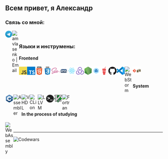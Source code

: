 ## Всем привет, я Александр 


### Связь со мной:

[<img align="left" alt="amvlasenko | Telegram" width="22px" src="https://raw.githubusercontent.com/github/explore/80688e429a7d4ef2fca1e82350fe8e3517d3494d/topics/telegram/telegram.png" />][telegram]
[<img align="left" alt="amvlasenko | Email" width="22px" src="https://cdn-icons-png.flaticon.com/512/5968/5968534.png" />][mail]


<br />


### Языки и инструмены:

#### Frontend
<img align="left" alt="JavaScript" width="26px" title="JavaScript" src="https://raw.githubusercontent.com/github/explore/80688e429a7d4ef2fca1e82350fe8e3517d3494d/topics/javascript/javascript.png" />
<img align="left" alt="TypeScript" width="26px" title="TypeScript" src="https://raw.githubusercontent.com/github/explore/80688e429a7d4ef2fca1e82350fe8e3517d3494d/topics/typescript/typescript.png" />
<img align="left" alt="HTML5" width="26px" title="HTML5"  src="https://raw.githubusercontent.com/github/explore/80688e429a7d4ef2fca1e82350fe8e3517d3494d/topics/html/html.png" />
<img align="left" alt="CSS3" width="26px" title="CSS3"  src="https://raw.githubusercontent.com/github/explore/80688e429a7d4ef2fca1e82350fe8e3517d3494d/topics/css/css.png" />
<img align="left" alt="SCSS" width="26px" title="SCSS"  src="https://raw.githubusercontent.com/github/explore/80688e429a7d4ef2fca1e82350fe8e3517d3494d/topics/sass/sass.png" />
<img align="left" alt="Less" width="26px" title="Less"  src="https://raw.githubusercontent.com/github/explore/80688e429a7d4ef2fca1e82350fe8e3517d3494d/topics/less/less.png" />
<img align="left" alt="React" width="26px" title="React"  src="https://raw.githubusercontent.com/github/explore/80688e429a7d4ef2fca1e82350fe8e3517d3494d/topics/react/react.png" />
<img align="left" alt="Redux" width="26px" title="Redux"  src="https://raw.githubusercontent.com/github/explore/80688e429a7d4ef2fca1e82350fe8e3517d3494d/topics/redux/redux.png" />
<img align="left" alt="Node.js" width="26px" title="Node.js"  src="https://raw.githubusercontent.com/github/explore/80688e429a7d4ef2fca1e82350fe8e3517d3494d/topics/nodejs/nodejs.png" />
<img align="left" alt="Webpack" width="26px" title="Webpack"  src="https://raw.githubusercontent.com/github/explore/361e2821e2dea67711cde99c9c40ed357061cf27/topics/webpack/webpack.png" />
<img align="left" alt="Gulp" width="26px" title="Gulp"  src="https://raw.githubusercontent.com/github/explore/e94815998e4e0713912fed477a1f346ec04c3da2/topics/gulp/gulp.png" />


<img align="left" alt="GitHub" width="26px" title="GitHub"  src="https://raw.githubusercontent.com/github/explore/78df643247d429f6cc873026c0622819ad797942/topics/github/github.png" />
<img align="left" alt="Visual Studio Code" width="26px" title="Visual Studio Code"  src="https://raw.githubusercontent.com/github/explore/80688e429a7d4ef2fca1e82350fe8e3517d3494d/topics/visual-studio-code/visual-studio-code.png" />
<img align="left" alt="WebStorm" width="26px" title="WebStorm"  src="https://upload.wikimedia.org/wikipedia/commons/thumb/c/c0/WebStorm_Icon.svg/1200px-WebStorm_Icon.svg.png" />
<img align="left" alt="Git" width="26px" title="Git"  src="https://raw.githubusercontent.com/github/explore/80688e429a7d4ef2fca1e82350fe8e3517d3494d/topics/git/git.png" />
<br />
<br />



#### System

<img align="left" alt="C++" width="26px" title="C++"  src="https://raw.githubusercontent.com/github/explore/80688e429a7d4ef2fca1e82350fe8e3517d3494d/topics/cpp/cpp.png" />
<img align="left" alt="Assembler" width="26px" title="Assembler" src="https://plugins.jetbrains.com/files/9759/86800/icon/META-INF_pluginIcon.svg" />
<img align="left" alt="VHDL" width="26px" title="VHDL" src="https://global-uploads.webflow.com/6047a9e35e5dc54ac86ddd90/638a61921edcd6b61220a23a_XrbJ07KiqWOBrxBtkJGoAUdyjwynYp-eC0MPmL1RoQU.png" />
<img align="left" alt="CLion" width="26px" title="CLion" src="https://upload.wikimedia.org/wikipedia/commons/thumb/6/62/Clion.svg/1920px-Clion.svg.png" />
<img align="left" alt="LLVM" width="26px" title="LLVM" src="https://upload.wikimedia.org/wikipedia/ru/c/cb/LLVM_Logo.png" />
<img align="left" alt="Terminal" width="26px" title="Terminal"  src="https://raw.githubusercontent.com/github/explore/80688e429a7d4ef2fca1e82350fe8e3517d3494d/topics/terminal/terminal.png" />
<img align="left" alt="Vim" width="26px" title="Vim"  src="https://raw.githubusercontent.com/github/explore/78df643247d429f6cc873026c0622819ad797942/topics/vim/vim.png" />
<img align="left" alt="Fortran" width="26px" title="Fortran"  src="https://upload.wikimedia.org/wikipedia/commons/thumb/b/b8/Fortran_logo.svg/1280px-Fortran_logo.svg.png" />
<br />
<br />

#### In the process of studying


<img align="left" alt="WebAssembly" width="26px" title="WebAssembly"  src="https://upload.wikimedia.org/wikipedia/commons/thumb/1/1f/WebAssembly_Logo.svg/1200px-WebAssembly_Logo.svg.png" />
<br />

---

<img align="left" alt="Codewars" width="400px" src="https://www.codewars.com/users/amvlasenko/badges/small?theme=light" />

[github]: https://github.com/amvlasenko
[telegram]: https://t.me/amvlasenko
[mail]: mailto:syringe.prod@gmail.com
